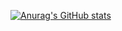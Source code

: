 [![Anurag's GitHub stats](https://github-readme-stats.vercel.app/api?username=CheshireCaat&theme=react)](https://github.com/anuraghazra/github-readme-stats)
